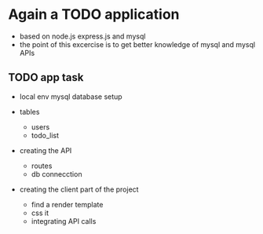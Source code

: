 # Again a TODO application
- based on node.js express.js and mysql
- the point of this excercise is to get better knowledge of mysql and mysql APIs

## TODO app task

+ local env mysql database setup
+ tables
    - users
    -  todo_list

+ creating the API
    - routes
    - db connecction

+ creating the client part of the project
    - find a render template
    - css it
    - integrating API calls